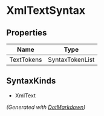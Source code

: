 # XmlTextSyntax

## Properties

| Name       | Type            |
| ---------- | --------------- |
| TextTokens | SyntaxTokenList |

## SyntaxKinds

* XmlText

*\(Generated with [DotMarkdown](http://github.com/JosefPihrt/DotMarkdown)\)*